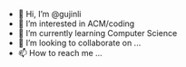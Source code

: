 - 👋 Hi, I’m @gujinli
- 👀 I’m interested in ACM/coding
- 🌱 I’m currently learning Computer Science
- 💞️ I’m looking to collaborate on ...
- 📫 How to reach me ...

<!---
gujinli/gujinli is a ✨ special ✨ repository because its `README.md` (this file) appears on your GitHub profile.
You can click the Preview link to take a look at your changes.
--->
